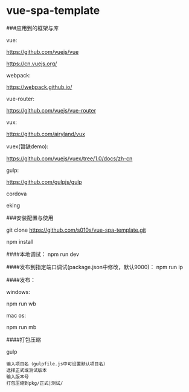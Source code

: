 # vue-spa-template


###应用到的框架与库

vue:

https://github.com/vuejs/vue

https://cn.vuejs.org/

webpack:

https://webpack.github.io/

vue-router:

https://github.com/vuejs/vue-router

vux:

https://github.com/airyland/vux

vuex(暂缺demo):

https://github.com/vuejs/vuex/tree/1.0/docs/zh-cn

gulp:

https://github.com/gulpjs/gulp

cordova

eking


###安装配置与使用

git clone https://github.com/s010s/vue-spa-template.git

npm install

####本地调试：
npm run dev

####发布到指定端口调试(package.json中修改，默认9000)：
npm run ip

####发布：

windows:

npm run wb

mac os:

npm run mb

####打包压缩

gulp

```
输入项目名（gulpfile.js中可设置默认项目名）
选择正式或测试版本
输入版本号
打包压缩到pkg/正式|测试/
```

